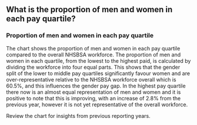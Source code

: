 ##  What is the proportion of men and women in each pay quartile?

### Proportion of men and women in each pay quartile

The chart shows the proportion of men and women in each pay quartile compared to the overall NHSBSA workforce. The proportion of men and women in each quartile, from the lowest to the highest paid, is calculated by dividing the workforce into four equal parts. This shows that the gender split of the lower to middle pay quartiles significantly favour women and are over-representative relative to the NHSBSA workforce overall which is 60.5%, and this influences the gender pay gap. In the highest pay quartile there now is an almost equal representation of men and women and it is positive to note that this is improving, with an increase of 2.8% from the previous year, however it is not yet representative of the overall workforce.

Review the chart for insights from previous reporting years.



